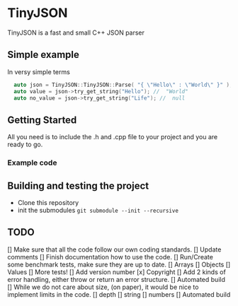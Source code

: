 # TinyJSON

TinyJSON is a fast and small C++ JSON parser

## Simple example

In versy simple terms 

```cpp
  auto json = TinyJSON::TinyJSON::Parse( "{ \"Hello\" : \"World\" }" );
  auto value = json->try_get_string("Hello"); //  "World"
  auto no_value = json->try_get_string("Life"); //  null
```

## Getting Started

All you need is to include the .h and .cpp file to your project and you are ready to go.

### Example code

## Building and testing the project

- Clone this repository
- init the submodules
  `git submodule --init --recursive`

## TODO

[] Make sure that all the code follow our own coding standards.
[] Update comments
[] Finish documentation how to use the code.
[] Run/Create some benchmark tests, make sure they are up to date.
[] Arrays
[] Objects
[] Values
[] More tests!
[] Add version number
[x] Copyright
[] Add 2 kinds of error handling, either throw or return an error structure.
[] Automated build
[] While we do not care about size, (on paper), it would be nice to implement limits in the code.
   [] depth
   [] string
   [] numbers
[] Automated build